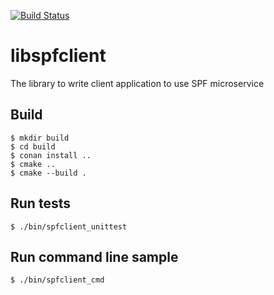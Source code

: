 [![Build Status](https://travis-ci.com/bonewell/libspfclient.svg?branch=master)](https://travis-ci.com/bonewell/libspfclient)

# libspfclient
The library to write client application to use SPF microservice

## Build
```Shell
$ mkdir build
$ cd build
$ conan install ..
$ cmake ..
$ cmake --build .
```

## Run tests
```Shell
$ ./bin/spfclient_unittest
```

## Run command line sample
```Shell
$ ./bin/spfclient_cmd
```

